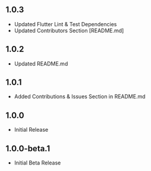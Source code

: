 ## 1.0.3

- Updated Flutter Lint & Test Dependencies
- Updated Contributors Section [README.md]

## 1.0.2

- Updated README.md

## 1.0.1

- Added Contributions & Issues Section in README.md

## 1.0.0

- Initial Release

## 1.0.0-beta.1

- Initial Beta Release
